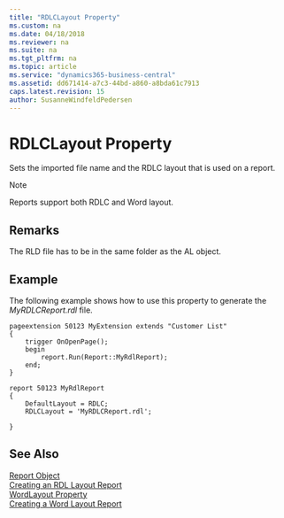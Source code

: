 ```yaml
---
title: "RDLCLayout Property"
ms.custom: na
ms.date: 04/18/2018
ms.reviewer: na
ms.suite: na
ms.tgt_pltfrm: na
ms.topic: article
ms.service: "dynamics365-business-central"
ms.assetid: dd671414-a7c3-44bd-a860-a8bda61c7913
caps.latest.revision: 15
author: SusanneWindfeldPedersen
---
```


 

# RDLCLayout Property
Sets the imported file name and the RDLC layout that is used on a report.


> [!NOTE]
> Reports support both RDLC and Word layout.

## Remarks
The RLD file has to be in the same folder as the AL object. 

## Example
<!--
Code taken from this file: devenv-howto-rdl-report-layout
-->
The following example shows how to use this property to generate the *MyRDLCReport.rdl* file.

```
pageextension 50123 MyExtension extends "Customer List"
{
    trigger OnOpenPage();
    begin
        report.Run(Report::MyRdlReport);
    end;
}

report 50123 MyRdlReport
{
    DefaultLayout = RDLC;
    RDLCLayout = 'MyRDLCReport.rdl';

}
```

## See Also  
[Report Object](../devenv-report-object.md)  
[Creating an RDL Layout Report](../devenv-howto-rdl-report-layout.md)   
[WordLayout Property](devenv-wordlayout-property.md)  
[Creating a Word Layout Report](../devenv-howto-report-layout.md)  
 